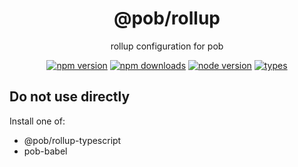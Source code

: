<h1 align="center">
  @pob/rollup
</h1>

<p align="center">
  rollup configuration for pob
</p>

<p align="center">
  <a href="https://npmjs.org/package/@pob/rollup"><img src="https://img.shields.io/npm/v/@pob/rollup.svg?style=flat-square" alt="npm version"></a>
  <a href="https://npmjs.org/package/@pob/rollup"><img src="https://img.shields.io/npm/dw/@pob/rollup.svg?style=flat-square" alt="npm downloads"></a>
  <a href="https://npmjs.org/package/@pob/rollup"><img src="https://img.shields.io/node/v/@pob/rollup.svg?style=flat-square" alt="node version"></a>
  <a href="https://npmjs.org/package/@pob/rollup"><img src="https://img.shields.io/npm/types/@pob/rollup.svg?style=flat-square" alt="types"></a>
</p>

## Do not use directly

Install one of:

- @pob/rollup-typescript
- pob-babel

